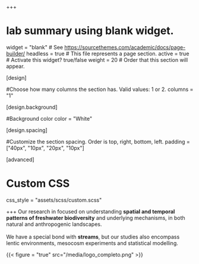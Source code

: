 +++
# lab summary using blank widget.
widget = "blank"  # See https://sourcethemes.com/academic/docs/page-builder/
headless = true  # This file represents a page section.
active = true  # Activate this widget? true/false
weight = 20  # Order that this section will appear.


[design]

#Choose how many columns the section has. Valid values: 1 or 2.
columns = "1"

  
[design.background]

#Background color
color = "White"


[design.spacing]

#Customize the section spacing. Order is top, right, bottom, left.
padding = ["40px", "10px", "20px", "10px"]


[advanced]
 # Custom CSS 
 css_style = "assets/scss/custom.scss"
  
+++
Our research in focused on understanding **spatial and temporal patterns of freshwater biodiversity** and underlying mechanisms, in both natural and anthropogenic landscapes. 
<br>
<br>
We have a special bond with **streams**, but our studies also encompass lentic environments, mesocosm experiments and statistical modelling. 
<br>

{{< figure = "true" src="/media/logo_completo.png" >}}



